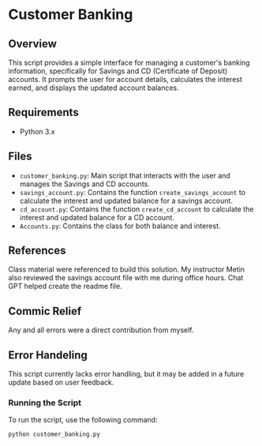 # Customer Banking

## Overview

This script provides a simple interface for managing a customer's banking information, specifically for Savings and CD (Certificate of Deposit) accounts. It prompts the user for account details, calculates the interest earned, and displays the updated account balances.

## Requirements

- Python 3.x

## Files

- `customer_banking.py`: Main script that interacts with the user and manages the Savings and CD accounts.
- `savings_account.py`: Contains the function `create_savings_account` to calculate the interest and updated balance for a savings account.
- `cd_account.py`: Contains the function `create_cd_account` to calculate the interest and updated balance for a CD account.
- `Accounts.py`: Contains the class for both balance and interest.

## References
Class material were referenced to build this solution. My instructor Metin also reviewed the savings account file with me during office hours. Chat GPT helped create the readme file.

## Commic Relief
Any and all errors were a direct contribution from myself. 

## Error Handeling
This script currently lacks error handling, but it may be added in a future update based on user feedback. 

### Running the Script

To run the script, use the following command:

```bash
python customer_banking.py


